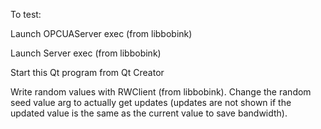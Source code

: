 To test:

Launch OPCUAServer exec (from libbobink)

Launch Server exec (from libbobink)

Start this Qt program from Qt Creator

Write random values with RWClient (from libbobink). Change the random seed value arg to actually get updates (updates are not shown if the updated value is the same as the current value to save bandwidth).
